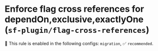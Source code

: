 # Enforce flag cross references for dependOn,exclusive,exactlyOne (`sf-plugin/flag-cross-references`)

💼 This rule is enabled in the following configs: `migration`, ✅ `recommended`.

<!-- end auto-generated rule header -->
